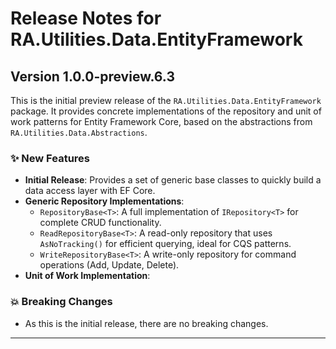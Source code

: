 # Release Notes for RA.Utilities.Data.EntityFramework

## Version 1.0.0-preview.6.3

This is the initial preview release of the `RA.Utilities.Data.EntityFramework` package. It provides concrete implementations of the repository and unit of work patterns for Entity Framework Core, based on the abstractions from `RA.Utilities.Data.Abstractions`.

### ✨ New Features

*   **Initial Release**: Provides a set of generic base classes to quickly build a data access layer with EF Core.
*   **Generic Repository Implementations**:
    *   `RepositoryBase<T>`: A full implementation of `IRepository<T>` for complete CRUD functionality.
    *   `ReadRepositoryBase<T>`: A read-only repository that uses `AsNoTracking()` for efficient querying, ideal for CQS patterns.
    *   `WriteRepositoryBase<T>`: A write-only repository for command operations (Add, Update, Delete).
*   **Unit of Work Implementation**:

### 💥 Breaking Changes

*   As this is the initial release, there are no breaking changes.

---